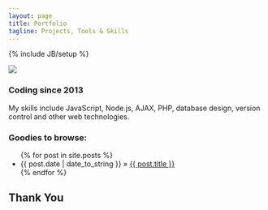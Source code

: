 ```yaml
---
layout: page
title: Portfolio
tagline: Projects, Tools & Skills
---
```

{% include JB/setup %}



<div class="container">
  <div class="row">
    <div class="col-md-12">
      <img class="img-responsive pull-left simple-pad" src="https://avatars2.githubusercontent.com/u/15636167?v=3&s=80"/>
      <h3>Coding since 2013</h3> 
      <p>My skills include JavaScript, Node.js, AJAX, PHP, 
      database design, version control and other web technologies.</p>
    </div>
  </div>
</div>

### Goodies to browse:

<ul class="posts">
  {% for post in site.posts %}
    <li><span>{{ post.date | date_to_string }}</span> &raquo; <a href="{{ BASE_PATH }}{{ post.url }}">{{ post.title }}</a></li>
  {% endfor %}
</ul>

## Thank You
